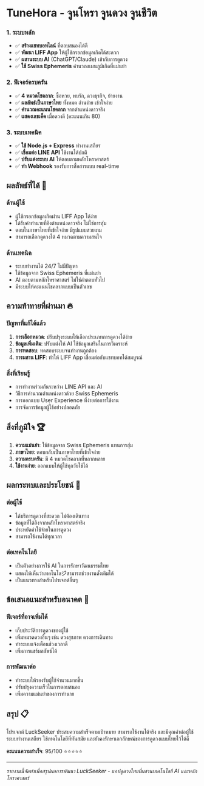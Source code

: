 # TuneHora - จูนโหรา จูนดวง จูนชีวิต

### 1. ระบบหลัก
- ✅ **สร้างแชทบอทไลน์** ที่ตอบสนองได้ดี
- ✅ **พัฒนา LIFF App** ให้ผู้ใช้กรอกข้อมูลเกิดได้สะดวก
- ✅ **ผสานระบบ AI** (ChatGPT/Claude) เข้ากับการดูดวง
- ✅ **ใช้ Swiss Ephemeris** คำนวณแผนภูมิเกิดที่แม่นยำ

### 2. ฟีเจอร์ครบครัน
- ✅ **4 หมวดโชคลาภ**: ซื้อหวย, พบรัก, ดวงธุรกิจ, ย้ายงาน
- ✅ **ผลลัพธ์เป็นภาษาไทย** ทั้งหมด อ่านง่าย เข้าใจง่าย
- ✅ **คำนวณคะแนนโชคลาภ** จากตำแหน่งดาวจริง
- ✅ **แสดงเลขเด็ด** เมื่อดวงดี (คะแนนเกิน 80)

### 3. ระบบเทคนิค
- ✅ **ใช้ Node.js + Express** ทำงานเสถียร
- ✅ **เชื่อมต่อ LINE API** ใช้งานได้ปกติ
- ✅ **ปรับแต่งระบบ AI** ให้ตอบตามหลักโหราศาสตร์
- ✅ **ทำ Webhook** รองรับการสื่อสารแบบ real-time

## ผลลัพธ์ที่ได้ 🌟

### ด้านผู้ใช้
- ผู้ใช้กรอกข้อมูลเกิดผ่าน LIFF App ได้ง่าย
- ได้รับคำทำนายที่อิงตำแหน่งดาวจริง ไม่ใช่การสุ่ม
- ตอบในภาษาไทยที่เข้าใจง่าย มีรูปแบบสวยงาม
- สามารถเลือกดูดวงได้ 4 หมวดตามความสนใจ

### ด้านเทคนิค
- ระบบทำงานได้ 24/7 ไม่มีปัญหา
- ใช้ข้อมูลจาก Swiss Ephemeris ที่แม่นยำ
- AI ตอบตามหลักโหราศาสตร์ ไม่ใช่คำตอบทั่วไป
- มีระบบให้คะแนนโชคลาภแบบเป็นตัวเลข

## ความท้าทายที่ผ่านมา 🔥

### ปัญหาที่แก้ได้แล้ว
1. **การเลือกหมวด**: ปรับปรุงระบบให้เลือกประเภทการดูดวงได้ง่าย
2. **ข้อมูลเพิ่มเติม**: ปรับแต่งให้ AI ใช้ข้อมูลเสริมในการวิเคราะห์
3. **การทดสอบ**: ทดสอบระบบจนทำงานถูกต้อง
4. **การผสาน LIFF**: ทำให้ LIFF App เชื่อมต่อกับแชทบอทได้สมบูรณ์

### สิ่งที่เรียนรู้
- การทำงานร่วมกันระหว่าง LINE API และ AI
- วิธีการคำนวณตำแหน่งดาวด้วย Swiss Ephemeris
- การออกแบบ User Experience ที่ง่ายต่อการใช้งาน
- การจัดการข้อมูลผู้ใช้อย่างปลอดภัย

## สิ่งที่ภูมิใจ 🏆

1. **ความแม่นยำ**: ใช้ข้อมูลจาก Swiss Ephemeris แทนการสุ่ม
2. **ภาษาไทย**: ตอบกลับเป็นภาษาไทยที่เข้าใจง่าย
3. **ความครบครัน**: มี 4 หมวดโชคลาภที่หลากหลาย
4. **ใช้งานง่าย**: ออกแบบให้ผู้ใช้ทุกวัยใช้ได้

## ผลกระทบและประโยชน์ 💫

### ต่อผู้ใช้
- ได้บริการดูดวงที่สะดวก ไม่ต้องเดินทาง
- ข้อมูลที่ได้อิงจากหลักโหราศาสตร์จริง
- ประหยัดค่าใช้จ่ายในการดูดวง
- สามารถใช้งานได้ทุกเวลา

### ต่อเทคโนโลยี
- เป็นตัวอย่างการใช้ AI ในการรักษาวัฒนธรรมไทย
- แสดงให้เห็นว่าเทคโนโลジีสามารถช่วยงานดั้งเดิมได้
- เป็นแนวทางสำหรับโปรเจกต์อื่นๆ

## ข้อเสนอแนะสำหรับอนาคต 🚀

### ฟีเจอร์ที่อาจเพิ่มได้
- เก็บประวัติการดูดวงของผู้ใช้
- เพิ่มหมวดดวงอื่นๆ เช่น ดวงสุขภาพ ดวงการเดินทาง
- ทำระบบแจ้งเตือนช่วงเวลาดี
- เพิ่มการแชร์ผลลัพธ์ได้

### การพัฒนาต่อ
- ทำระบบให้รองรับผู้ใช้จำนวนมากขึ้น
- ปรับปรุงความเร็วในการตอบสนอง
- เพิ่มความแม่นยำของการทำนาย

## สรุป 📋

โปรเจกต์ LuckSeeker ประสบความสำเร็จตามเป้าหมาย สามารถใช้งานได้จริง และมีคุณค่าต่อผู้ใช้ ระบบทำงานเสถียร ใช้เทคโนโลยีที่ทันสมัย และยังคงรักษาเอกลักษณ์ของการดูดวงแบบไทยไว้ได้ดี

**คะแนนความสำเร็จ**: 95/100 ⭐️⭐️⭐️⭐️⭐️

---
*รายงานนี้จัดทำเพื่อสรุปผลการพัฒนา LuckSeeker - แอปดูดวงไทยที่ผสานเทคโนโลยี AI และหลักโหราศาสตร์*